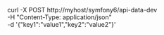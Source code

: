 curl -X POST http://myhost/symfony6/api-data-dev \
     -H "Content-Type: application/json" \
     -d '{"key1":"value1","key2":"value2"}'